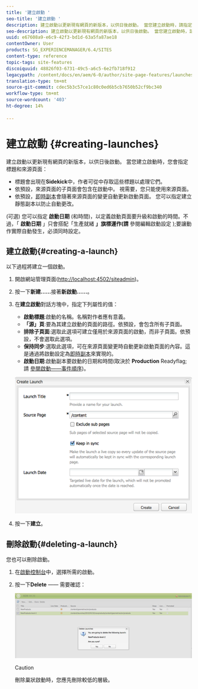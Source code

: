 ```yaml
---
title: '建立啟動 '
seo-title: '建立啟動 '
description: 建立啟動以更新現有網頁的新版本，以供日後啟動。 當您建立啟動時，請指定標題和來源頁面。
seo-description: 建立啟動以更新現有網頁的新版本，以供日後啟動。 當您建立啟動時，請指定標題和來源頁面。
uuid: e67608a9-e6c9-42f3-bd1d-63a5fa87ae18
contentOwner: User
products: SG_EXPERIENCEMANAGER/6.4/SITES
content-type: reference
topic-tags: site-features
discoiquuid: 48826f03-6731-49c5-a6c5-6e2fb718f912
legacypath: /content/docs/en/aem/6-0/author/site-page-features/launches
translation-type: tm+mt
source-git-commit: cdec5b3c57ce1c80c0ed6b5cb7650b52cf9bc340
workflow-type: tm+mt
source-wordcount: '403'
ht-degree: 14%

---
```



# 建立啟動 {#creating-launches}

建立啟動以更新現有網頁的新版本，以供日後啟動。 當您建立啟動時，您會指定標題和來源頁面：

* 標題會出現在&#x200B;**Sidekick**&#x200B;中，作者可從中存取這些標題以處理它們。
* 依預設，來源頁面的子頁面會包含在啟動中。 視需要，您只能使用來源頁面。
* 依預設，[即時副本](/help/sites-administering/msm.md)會隨著來源頁面的變更自動更新啟動頁面。 您可以指定建立靜態副本以防止自動更改。

(可選) 您可以指定 **啟動日期**  (和時間)，以定義啟動頁面要升級和啟動的時間。不過，「 **啟動日期** 」只會搭配「生產就緒 **」旗標運作(請** 參閱編輯啟動設定 [](/help/sites-classic-ui-authoring/classic-launches-editing.md#editing-a-launch-configuration));要讓動作實際自動發生，必須同時設定。

## 建立啟動{#creating-a-launch}

以下過程將建立一個啟動。

1. 開啟網站管理頁面([http://localhost:4502/siteadmin](http://localhost:4502/siteadmin))。
1. 按一下&#x200B;**新建……**&#x200B;接著&#x200B;**新啟動……**。
1. 在&#x200B;**建立啟動**&#x200B;對話方塊中，指定下列屬性的值：

   * **啟動標題**:啟動的名稱。名稱對作者應有意義。
   * **「源」頁**:要為其建立啟動的頁面的路徑。依預設，會包含所有子頁面。
   * **排除子頁面**:選取此選項可建立僅用於來源頁面的啟動，而非子頁面。依預設，不會選取此選項。
   * **保持同步**:選取此選項，可在來源頁面變更時自動更新啟動頁面的內容。這是通過將啟動設定為[即時副本](/help/sites-administering/msm.md)來實現的。
   * **啟動日期**:啟動副本要啟動的日期和時間(取決於 **Production** Readyflag;請 [參閱啟動——事件順序](/help/sites-authoring/launches.md#launches-the-order-of-events))。

   ![chlimage_1-99](assets/chlimage_1-99.png)

1. 按一下&#x200B;**建立**。

## 刪除啟動{#deleting-a-launch}

您也可以刪除啟動。

1. 在[啟動控制台](/help/sites-classic-ui-authoring/classic-launches.md)中，選擇所需的啟動。
1. 按一下&#x200B;**Delete** —— 需要確認：

   ![chlimage_1-100](assets/chlimage_1-100.png)

   >[!CAUTION]
   >
   >刪除巢狀啟動時，您應先刪除較低的層級。

